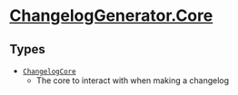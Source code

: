 # [ChangelogGenerator.Core](./README.md)

## Types

- [`ChangelogCore`](./ChangelogCore.md)
	- The core to interact with when making a changelog

